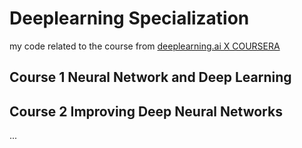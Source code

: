 # Deeplearning Specialization
my code related to the course from [deeplearning.ai X COURSERA](https://www.deeplearning.ai/)

## Course 1 Neural Network and Deep Learning

## Course 2 Improving Deep Neural Networks

...
